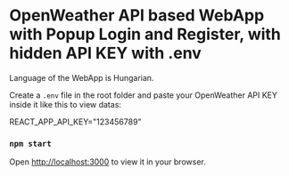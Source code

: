 # OpenWeather API based WebApp with Popup Login and Register, with hidden API KEY with .env 

Language of the WebApp is Hungarian.

Create a `.env` file in the root folder and paste your OpenWeather API KEY inside it like this to view datas:

REACT_APP_API_KEY="123456789"

### `npm start`

Open [http://localhost:3000](http://localhost:3000) to view it in your browser.

